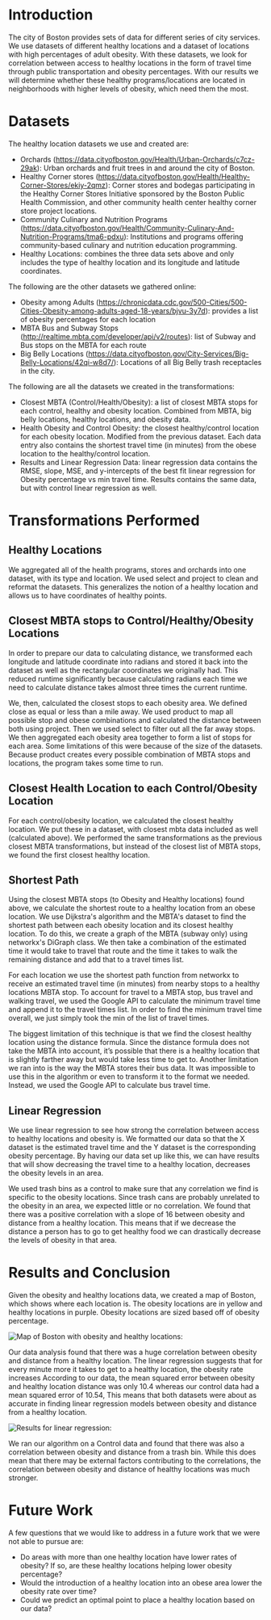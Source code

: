 # Introduction
The city of Boston provides sets of data for different series of city services. We use datasets of different healthy locations and a dataset of locations with high percentages of adult obesity. With these datasets, we look for correlation between access to healthy locations in the form of travel time through public transportation and obesity percentages. With our results we will determine whether these healthy programs/locations are located in neighborhoods with higher levels of obesity, which need them the most.

# Datasets
The healthy location datasets we use and created are:
* Orchards (https://data.cityofboston.gov/Health/Urban-Orchards/c7cz-29ak): Urban orchards and fruit trees in and around the city of Boston.
* Healthy Corner stores (https://data.cityofboston.gov/Health/Healthy-Corner-Stores/ekiy-2qmz): Corner stores and bodegas participating in the Healthy Corner Stores Initiative sponsored by the Boston Public Health Commission, and other community health center healthy corner store project locations.
* Community Culinary and Nutrition Programs (https://data.cityofboston.gov/Health/Community-Culinary-And-Nutrition-Programs/tma6-pdxu): Institutions and programs offering community-based culinary and nutrition education programming.
* Healthy Locations: combines the three data sets above and only includes the type of healthy location and its longitude and latitude coordinates.

The following are the other datasets we gathered online:
* Obesity among Adults (https://chronicdata.cdc.gov/500-Cities/500-Cities-Obesity-among-adults-aged-18-years/bjvu-3y7d): provides a list of obesity percentages for each location
* MBTA Bus and Subway Stops (http://realtime.mbta.com/developer/api/v2/routes): list of Subway and Bus stops on the MBTA for each route
* Big Belly Locations (https://data.cityofboston.gov/City-Services/Big-Belly-Locations/42qi-w8d7/): Locations of all Big Belly trash receptacles in the city.

The following are all the datasets we created in the transformations:
* Closest MBTA (Control/Health/Obesity): a list of closest MBTA stops for each control, healthy and obesity location. Combined from MBTA, big belly locations, healthy locations, and obesity data.
* Health Obesity and Control Obesity: the closest healthy/control location for each obesity location. Modified from the previous dataset. Each data entry also contains the shortest travel time (in minutes) from the obese location to the healthy/control location.
* Results and Linear Regression Data: linear regression data contains the RMSE, slope, MSE, and y-intercepts of the best fit linear regression for Obesity percentage vs min travel time. Results contains the same data, but with control linear regression as well.

# Transformations Performed
## Healthy Locations
We aggregated all of the health programs, stores and orchards into one dataset, with its type and location. We used select and project to clean and reformat the datasets. This generalizes the notion of a healthy location and allows us to have coordinates of healthy points.

## Closest MBTA stops to Control/Healthy/Obesity Locations
In order to prepare our data to calculating distance, we transformed each longitude and latitude coordinate into radians and stored it back into the dataset as well as the rectangular coordinates we originally had. This reduced runtime significantly because calculating radians each time we need to calculate distance takes almost three times the current runtime.

We, then, calculated the closest stops to each obesity area. We defined close as equal or less than a mile away. We used product to map all possible stop and obese combinations and calculated the distance between both using project. Then we used select to filter out all the far away stops. We then aggregated each obesity area together to form a list of stops for each area. Some limitations of this were because of the size of the datasets. Because product creates every possible combination of MBTA stops and locations, the program takes some time to run. 

## Closest Health Location to each Control/Obesity Location
For each control/obesity location, we calculated the closest healthy location. We put these in a dataset, with closest mbta data included as well (calculated above). We performed the same transformations as the previous closest MBTA transformations, but instead of the closest list of MBTA stops, we found the first closest healthy location. 


## Shortest Path
Using the closest MBTA stops (to Obesity and Healthy locations) found above, we calculate the shortest route to a healthy location from an obese location. We use Dijkstra's algorithm and the MBTA's dataset to find the shortest path between each obesity location and its closest healthy location. To do this, we create a graph of the MBTA (subway only) using networkx's DiGraph class. We then take a combination of the estimated time it would take to travel that route and the time it takes to walk the remaining distance and add that to a travel times list. 

For each location we use the shortest path function from networkx to receive an estimated travel time (in minutes) from nearby stops to a healthy locations MBTA stop. To account for travel to a MBTA stop, bus travel and walking travel, we used the Google API to calculate the minimum travel time and append it to the travel times list. In order to find the minimum travel time overall, we just simply took the min of the list of travel times.

The biggest limitation of this technique is that we find the closest healthy location using the distance formula. Since the distance formula does not take the MBTA into account, it’s possible that there is a healthy location that is slightly farther away but would take less time to get to. Another limitation we ran into is the way the MBTA stores their bus data. It was impossible to use this in the algorithm or even to transform it to the format we needed. Instead, we used the Google API to calculate bus travel time.

## Linear Regression
We use linear regression to see how strong the correlation between access to healthy locations and obesity is. We formatted our data so that the X dataset is the estimated travel time and the Y dataset is the corresponding obesity percentage. By having our data set up like this, we can have results that will show decreasing the travel time to a healthy location, decreases the obesity levels in an area.

We used trash bins as a control to make sure that any correlation we find is specific to the obesity locations. Since trash cans are probably unrelated to the obesity in an area, we expected little or no correlation.  We found that there was a positive correlation with a slope of 16 between obesity and distance from a healthy location. This means that if we decrease the distance a person has to go to get healthy food we can drastically decrease the levels of obesity in that area. 


# Results and Conclusion
Given the obesity and healthy locations data, we created a map of Boston, which shows where each location is. The obesity locations are in yellow and healthy locations in purple. Obesity locations are sized based off of obesity percentage.

![Map of Boston with obesity and healthy locations:](../visuals_site/images/bostonmap.png)

Our data analysis found that there was a huge correlation between obesity and distance from a healthy location. The linear regression suggests that for every minute more it takes to get to a healthy location, the obesity rate increases 
According to our data, the mean squared error between obesity and healthy location distance was only 10.4 whereas our control data had a mean squared error of 10.54,  This means that both datasets were about as accurate in finding linear regression models between obesity and distance from a healthy location. 

![Results for linear regression:](../visuals_site/images/linregressgraph.png)

We ran our algorithm on a Control data and found that there was also a correlation between obesity and distance from a trash bin. While this does mean that there may be external factors contributing to the correlations, the correlation between obesity and distance of healthy locations was much stronger. 

# Future Work
A few questions that we would like to address in a future work that we were not able to pursue are:
* Do areas with more than one healthy location have lower rates of obesity? If so, are these healthy locations helping lower obesity percentage?
* Would the introduction of a healthy location into an obese area lower the obesity rate over time?
* Could we predict an optimal point to place a healthy location based on our data?
